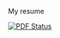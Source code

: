 My resume

[![PDF Status](https://www.sharelatex.com/github/repos/dutri001/CV/builds/latest/badge.svg)](https://www.sharelatex.com/github/repos/dutri001/CV/builds/latest/output.pdf)